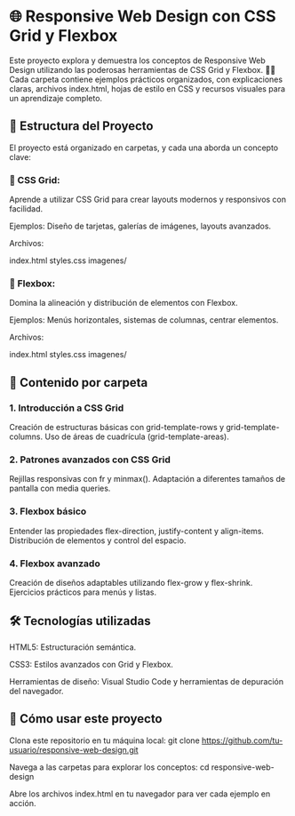 # 🌐 Responsive Web Design con CSS Grid y Flexbox

Este proyecto explora y demuestra los conceptos de Responsive Web Design utilizando las poderosas herramientas de CSS Grid y Flexbox. 📐✨
Cada carpeta contiene ejemplos prácticos organizados, con explicaciones claras, archivos index.html, hojas de estilo en CSS y recursos visuales para un aprendizaje completo.

## 📁 Estructura del Proyecto

El proyecto está organizado en carpetas, y cada una aborda un concepto clave:

### 📂 CSS Grid:
Aprende a utilizar CSS Grid para crear layouts modernos y responsivos con facilidad.

Ejemplos: Diseño de tarjetas, galerías de imágenes, layouts avanzados.

Archivos:

index.html
styles.css
imagenes/

### 📂 Flexbox:
Domina la alineación y distribución de elementos con Flexbox.

Ejemplos: Menús horizontales, sistemas de columnas, centrar elementos.

Archivos:

index.html
styles.css
imagenes/

## 📜 Contenido por carpeta

### 1. Introducción a CSS Grid
Creación de estructuras básicas con grid-template-rows y grid-template-columns.
Uso de áreas de cuadrícula (grid-template-areas).
### 2. Patrones avanzados con CSS Grid
Rejillas responsivas con fr y minmax().
Adaptación a diferentes tamaños de pantalla con media queries.
### 3. Flexbox básico
Entender las propiedades flex-direction, justify-content y align-items.
Distribución de elementos y control del espacio.
### 4. Flexbox avanzado
Creación de diseños adaptables utilizando flex-grow y flex-shrink.
Ejercicios prácticos para menús y listas.

## 🛠️ Tecnologías utilizadas

HTML5: Estructuración semántica.

CSS3: Estilos avanzados con Grid y Flexbox.

Herramientas de diseño: Visual Studio Code y herramientas de depuración del navegador.

## 🚀 Cómo usar este proyecto
Clona este repositorio en tu máquina local:
git clone https://github.com/tu-usuario/responsive-web-design.git

Navega a las carpetas para explorar los conceptos:
cd responsive-web-design

Abre los archivos index.html en tu navegador para ver cada ejemplo en acción.



